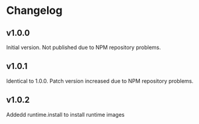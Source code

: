# Changelog

## v1.0.0

Initial version. Not published due to NPM repository problems.

## v1.0.1

Identical to 1.0.0. Patch version increased due to NPM repository problems. 

## v1.0.2

Addedd runtime.install to install runtime images
